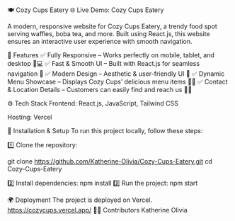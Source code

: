 🍽️ Cozy Cups Eatery
🌐 Live Demo: Cozy Cups Eatery

A modern, responsive website for Cozy Cups Eatery, a trendy food spot serving waffles, boba tea, and more. Built using React.js, this website ensures an interactive user experience with smooth navigation.

📌 Features
✅ Fully Responsive – Works perfectly on mobile, tablet, and desktop 📱💻
✅ Fast & Smooth UI – Built with React.js for seamless navigation 🚀
✅ Modern Design – Aesthetic & user-friendly UI 🎨
✅ Dynamic Menu Showcase – Displays Cozy Cups’ delicious menu items 🍪🥤
✅ Contact & Location Details – Customers can easily find and reach us 📍📞


⚙️ Tech Stack
Frontend: React.js, JavaScript, Tailwind CSS

Hosting: Vercel

🚀 Installation & Setup
To run this project locally, follow these steps:

1️⃣ Clone the repository:

git clone https://github.com/Katherine-Olivia/Cozy-Cups-Eatery.git
cd Cozy-Cups-Eatery

2️⃣ Install dependencies:
npm install
3️⃣ Run the project:
npm start

🌍 Deployment
The project is deployed on Vercel. 
https://cozycups.vercel.app/
👩‍💻 Contributors
Katherine Olivia


